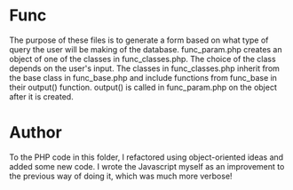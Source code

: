 # Func
The purpose of these files is to generate a form based on what type of query the user will be making of the database. func_param.php creates an object of one of the classes in func_classes.php. The choice of the class depends on the user's input. The classes in func_classes.php inherit from the base class in func_base.php and include functions from func_base in their output() function. output() is called in func_param.php on the object after it is created.

# Author
To the PHP code in this folder, I refactored using object-oriented ideas and added some new code. I wrote the Javascript myself as an improvement to the previous way of doing it, which was much more verbose!